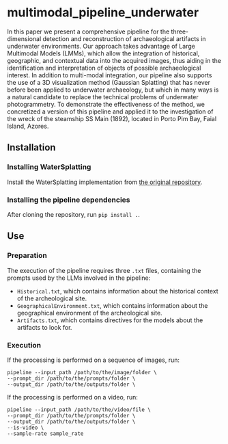 # multimodal_pipeline_underwater

In this paper we present a comprehensive pipeline for the three-dimensional detection and reconstruction of archaeological artifacts in underwater environments.
Our approach takes advantage of Large Multimodal Models (LMMs), which allow the integration of historical, geographic, and contextual data into the acquired images, thus aiding in the identification and interpretation of objects of possible archaeological interest.
In addition to multi-modal integration, our pipeline also supports the use of a 3D visualization method (Gaussian Splatting) that has never before been applied to underwater archaeology, but which in many ways is a natural candidate to replace the technical problems of underwater photogrammetry.
To demonstrate the effectiveness of the method, we concretized a version of this pipeline and applied it to the investigation of the wreck of the steamship SS Main (1892), located in Porto Pim Bay, Faial Island, Azores.

## Installation

### Installing WaterSplatting

Install the WaterSplatting implementation from [the original repository](https://github.com/water-splatting/water-splatting).

### Installing the pipeline dependencies

After cloning the repository, run `pip install .`.

## Use

### Preparation

The execution of the pipeline requires three `.txt` files, containing the prompts used by the LLMs involved in the pipeline:

* `Historical.txt`, which contains information about the historical context of the archeological site.
* `GeographicalEnvironment.txt`, which contains information about the geographical environment of the archeological site.
* `Artifacts.txt`, which contains directives for the models about the artifacts to look for.

### Execution

If the processing is performed on a sequence of images, run:

```
pipeline --input_path /path/to/the/image/folder \
--prompt_dir /path/to/the/prompts/folder \
--output_dir /path/to/the/outputs/folder \
```

If the processing is performed on a video, run:


```
pipeline --input_path /path/to/the/video/file \
--prompt_dir /path/to/the/prompts/folder \
--output_dir /path/to/the/outputs/folder \
--is-video \
--sample-rate sample_rate
```